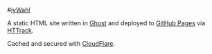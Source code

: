 #[iyWahl](https://iywahl.com)

A static HTML site written in [Ghost](https://tryghost.org) and deployed to [GitHub Pages](https://help.github.com/categories/github-pages-basics/) via [HTTrack](http://www.httrack.com/).

Cached and secured with [CloudFlare](https://www.cloudflare.com/).
